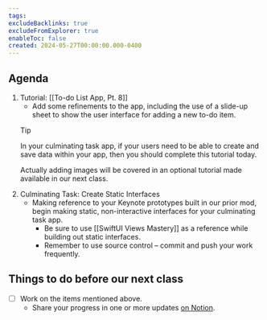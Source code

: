 ```yaml
---
tags:
excludeBacklinks: true
excludeFromExplorer: true
enableToc: false
created: 2024-05-27T00:00:00.000-0400
---
```

## Agenda

1. Tutorial: [[To-do List App, Pt. 8]]
	- Add some refinements to the app, including the use of a slide-up sheet to show the user interface for adding a new to-do item.
	> [!TIP]
	> 
	> In your culminating task app, if your users need to be able to create and save data within your app, then you should complete this tutorial today.
	> 
	> Actually adding images will be covered in an optional tutorial made available in our next class.
1. Culminating Task: Create Static Interfaces
	- Making reference to your Keynote prototypes built in our prior mod, begin making static, non-interactive interfaces for your culminating task app.
		- Be sure to use [[SwiftUI Views Mastery]] as a reference while building out static interfaces.
		- Remember to use source control – commit and push your work frequently.

## Things to do before our next class
- [ ] Work on the items mentioned above.
	- Share your progress in one or more updates [on Notion](https://notion.so).